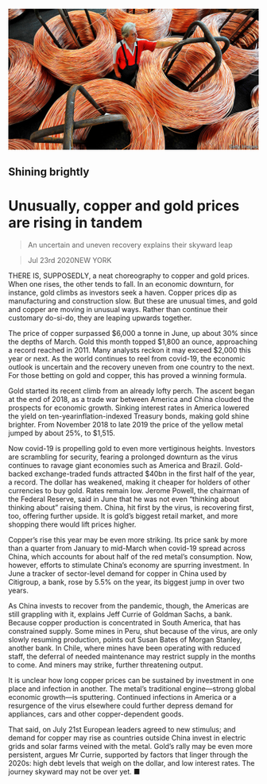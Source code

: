 ![](./images/20200725_FNP001_0.jpg)

## Shining brightly

# Unusually, copper and gold prices are rising in tandem

> An uncertain and uneven recovery explains their skyward leap

> Jul 23rd 2020NEW YORK

THERE IS, SUPPOSEDLY, a neat choreography to copper and gold prices. When one rises, the other tends to fall. In an economic downturn, for instance, gold climbs as investors seek a haven. Copper prices dip as manufacturing and construction slow. But these are unusual times, and gold and copper are moving in unusual ways. Rather than continue their customary do-si-do, they are leaping upwards together.

The price of copper surpassed $6,000 a tonne in June, up about 30% since the depths of March. Gold this month topped $1,800 an ounce, approaching a record reached in 2011. Many analysts reckon it may exceed $2,000 this year or next. As the world continues to reel from covid-19, the economic outlook is uncertain and the recovery uneven from one country to the next. For those betting on gold and copper, this has proved a winning formula.

Gold started its recent climb from an already lofty perch. The ascent began at the end of 2018, as a trade war between America and China clouded the prospects for economic growth. Sinking interest rates in America lowered the yield on ten-yearinflation-indexed Treasury bonds, making gold shine brighter. From November 2018 to late 2019 the price of the yellow metal jumped by about 25%, to $1,515.

Now covid-19 is propelling gold to even more vertiginous heights. Investors are scrambling for security, fearing a prolonged downturn as the virus continues to ravage giant economies such as America and Brazil. Gold-backed exchange-traded funds attracted $40bn in the first half of the year, a record. The dollar has weakened, making it cheaper for holders of other currencies to buy gold. Rates remain low. Jerome Powell, the chairman of the Federal Reserve, said in June that he was not even “thinking about thinking about” raising them. China, hit first by the virus, is recovering first, too, offering further upside. It is gold’s biggest retail market, and more shopping there would lift prices higher.

Copper’s rise this year may be even more striking. Its price sank by more than a quarter from January to mid-March when covid-19 spread across China, which accounts for about half of the red metal’s consumption. Now, however, efforts to stimulate China’s economy are spurring investment. In June a tracker of sector-level demand for copper in China used by Citigroup, a bank, rose by 5.5% on the year, its biggest jump in over two years.

As China invests to recover from the pandemic, though, the Americas are still grappling with it, explains Jeff Currie of Goldman Sachs, a bank. Because copper production is concentrated in South America, that has constrained supply. Some mines in Peru, shut because of the virus, are only slowly resuming production, points out Susan Bates of Morgan Stanley, another bank. In Chile, where mines have been operating with reduced staff, the deferral of needed maintenance may restrict supply in the months to come. And miners may strike, further threatening output.

It is unclear how long copper prices can be sustained by investment in one place and infection in another. The metal’s traditional engine—strong global economic growth—is sputtering. Continued infections in America or a resurgence of the virus elsewhere could further depress demand for appliances, cars and other copper-dependent goods.

That said, on July 21st European leaders agreed to new stimulus; and demand for copper may rise as countries outside China invest in electric grids and solar farms veined with the metal. Gold’s rally may be even more persistent, argues Mr Currie, supported by factors that linger through the 2020s: high debt levels that weigh on the dollar, and low interest rates. The journey skyward may not be over yet. ■